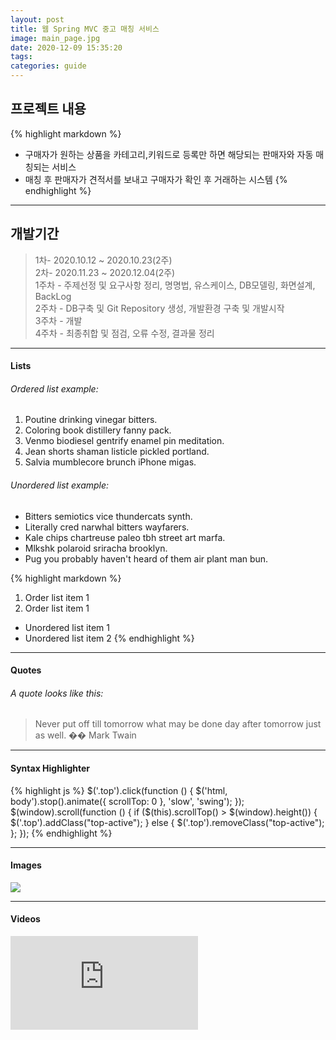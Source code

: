 ```yaml
---
layout: post
title: 웹 Spring MVC 중고 매칭 서비스
image: main_page.jpg
date: 2020-12-09 15:35:20
tags:
categories: guide
---  
```

  
## 프로젝트 내용
{% highlight markdown %}
* 구매자가 원하는 상품을 카테고리,키워드로 등록만 하면  해당되는 판매자와 자동 매칭되는 서비스 
* 매칭 후 판매자가 견적서를 보내고 구매자가 확인 후 거래하는 시스템
{% endhighlight %}

***

## 개발기간  
>1차- 2020.10.12 ~ 2020.10.23(2주)   
2차- 2020.11.23 ~ 2020.12.04(2주)      
1주차 - 주제선정 및 요구사항 정리, 명명법, 유스케이스, DB모델링, 화면설계, BackLog  
2주차 - DB구축 및 Git Repository 생성, 개발환경 구축 및 개발시작  
3주차 - 개발  
4주차 - 최종취합 및 점검, 오류 수정, 결과물 정리  
***

#### Lists

###### Ordered list example:

1. Poutine drinking vinegar bitters.
2. Coloring book distillery fanny pack.
3. Venmo biodiesel gentrify enamel pin meditation.
4. Jean shorts shaman listicle pickled portland.
5. Salvia mumblecore brunch iPhone migas.

###### Unordered list example:

* Bitters semiotics vice thundercats synth.
* Literally cred narwhal bitters wayfarers.
* Kale chips chartreuse paleo tbh street art marfa.
* Mlkshk polaroid sriracha brooklyn.
* Pug you probably haven't heard of them air plant man bun.

{% highlight markdown %}
1. Order list item 1
2. Order list item 1

* Unordered list item 1
* Unordered list item 2
{% endhighlight %}

***

#### Quotes

###### A quote looks like this:

> Never put off till tomorrow what may be done day after tomorrow just as well. �� Mark Twain

***

#### Syntax Highlighter

{% highlight js %}
  $('.top').click(function () {
    $('html, body').stop().animate({ scrollTop: 0 }, 'slow', 'swing');
  });
  $(window).scroll(function () {
    if ($(this).scrollTop() > $(window).height()) {
      $('.top').addClass("top-active");
    } else {
      $('.top').removeClass("top-active");
    };
  });
{% endhighlight %}

***

#### Images

![]({{site.baseurl}}/images/2.jpg)

***

#### Videos

<iframe src='https://www.youtube.com/embed//VB88Y0Wy88s' frameborder='0' allowfullscreen></iframe>